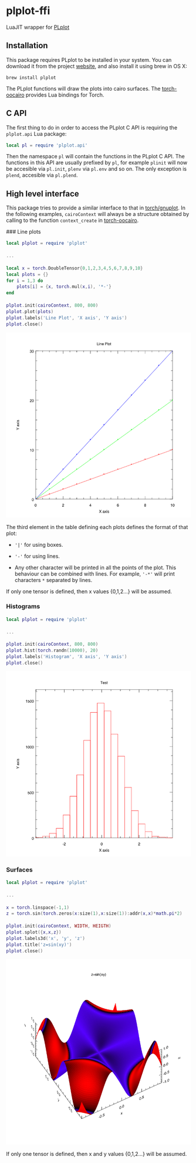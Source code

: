 plplot-ffi
==========

LuaJIT wrapper for [PLplot](http://plplot.sourceforge.net/)

## Installation

This package requires PLplot to be installed in your system. You can download it from the project [website](http://plplot.sourceforge.net/), and also install it using brew in OS X:

```
brew install plplot
```

The PLplot functions will draw the plots into cairo surfaces. The [torch-oocairo](https://github.com/akfidjeland/torch-oocairo) provides Lua bindings for Torch.


## C API

The first thing to do in order to access the PLplot C API is requiring the `plplot.api` Lua package:

```lua
local pl = require 'plplot.api'
```

Then the namespace `pl` will contain the functions in the PLplot C API. The functions in this API are usually prefixed by `pl`, for example `plinit` will now be accesible via `pl.init`, `plenv` via `pl.env` and so on. The only exception is `plend`, accesible via `pl.plend`.

## High level interface

This package tries to provide a similar interface to that in [torch/gnuplot](http://github.com/torch/gnuplot). In the following examples, `cairoContext` will always be a structure obtained by calling to the function `context_create` in [torch-oocairo](https://github.com/akfidjeland/torch-oocairo).

### Line plots

```lua
local plplot = require 'plplot'

...

local x = torch.DoubleTensor{0,1,2,3,4,5,6,7,8,9,10}
local plots = {}
for i = 1,3 do
    plots[i] = {x, torch.mul(x,i), '*-'}
end

plplot.init(cairoContext, 800, 800)
plplot.plot(plots)
plplot.labels('Line Plot', 'X axis', 'Y axis')
plplot.close()
```

![Line plots example](img/line.png)



The third element in the table defining each plots defines the format of that plot:

- `'|'` for using boxes.

- `'-'` for using lines.

- Any other character will be printed in all the points of the plot. This behaviour can be combined 
  with lines. For example, `'-*'` will print characters `*` separated by lines. 

If only one tensor is defined, then x values {0,1,2...} will be assumed.


### Histograms

```lua
local plplot = require 'plplot'

...

plplot.init(cairoContext, 800, 800)
plplot.hist(torch.randn(10000), 20)
plplot.labels('Histogram', 'X axis', 'Y axis')
plplot.close()
```

![Histogram example](img/hist.png)


### Surfaces

```lua
local plplot = require 'plplot'

...

x = torch.linspace(-1,1)
z = torch.sin(torch.zeros(x:size(1),x:size(1)):addr(x,x)*math.pi*2)

plplot.init(cairoContext, WIDTH, HEIGTH)
plplot.splot({x,x,z})
plplot.labels3d('x', 'y', 'z')
plplot.title('z=sin(xy)')
plplot.close()
```

![Surface example](img/surf.png)

If only one tensor is defined, then x and y values {0,1,2...} will be assumed.
